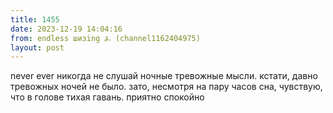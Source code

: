 ```yaml
---
title: 1455
date: 2023-12-19 14:04:16
from: endless шизing ⍼ (channel1162404975)
layout: post
---
```


never ever никогда не слушай ночные тревожные мысли. кстати, давно тревожных ночей не было.
зато, несмотря на пару часов сна, чувствую, что в голове тихая гавань. приятно спокойно
